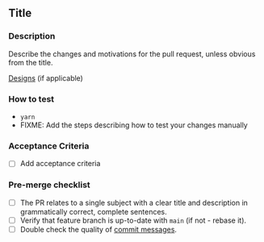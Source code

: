 ## Title

### Description

Describe the changes and motivations for the pull request, unless obvious from the title.

[Designs](https://share.abstract.com) (if applicable)

### How to test

- `yarn`
- FIXME: Add the steps describing how to test your changes manually

### Acceptance Criteria

- [ ] Add acceptance criteria

### Pre-merge checklist

- [ ] The PR relates to a single subject with a clear title and description in grammatically correct, complete sentences.
- [ ] Verify that feature branch is up-to-date with `main` (if not - rebase it).
- [ ] Double check the quality of [commit messages](http://chris.beams.io/posts/git-commit/).
